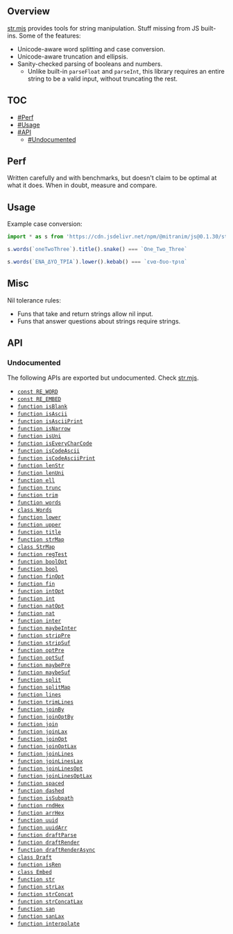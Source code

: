 ## Overview

[str.mjs](../str.mjs) provides tools for string manipulation. Stuff missing from JS built-ins. Some of the features:

* Unicode-aware word splitting and case conversion.
* Unicode-aware truncation and ellipsis.
* Sanity-checked parsing of booleans and numbers.
  * Unlike built-in `parseFloat` and `parseInt`, this library requires an entire string to be a valid input, without truncating the rest.

## TOC

* [#Perf](#perf)
* [#Usage](#usage)
* [#API](#api)
  * [#Undocumented](#undocumented)

## Perf

Written carefully and with benchmarks, but doesn't claim to be optimal at what it does. When in doubt, measure and compare.

## Usage

Example case conversion:

```js
import * as s from 'https://cdn.jsdelivr.net/npm/@mitranim/js@0.1.30/str.mjs'

s.words(`oneTwoThree`).title().snake() === `One_Two_Three`

s.words(`ΕΝΑ_ΔΥΟ_ΤΡΙΑ`).lower().kebab() === `ενα-δυο-τρια`
```

## Misc

Nil tolerance rules:

  * Funs that take and return strings allow nil input.
  * Funs that answer questions about strings require strings.

## API

### Undocumented

The following APIs are exported but undocumented. Check [str.mjs](../str.mjs).

  * [`const RE_WORD`](../str.mjs#L6)
  * [`const RE_EMBED`](../str.mjs#L7)
  * [`function isBlank`](../str.mjs#L9)
  * [`function isAscii`](../str.mjs#L11)
  * [`function isAsciiPrint`](../str.mjs#L13)
  * [`function isNarrow`](../str.mjs#L15)
  * [`function isUni`](../str.mjs#L21)
  * [`function isEveryCharCode`](../str.mjs#L23)
  * [`function isCodeAscii`](../str.mjs#L32)
  * [`function isCodeAsciiPrint`](../str.mjs#L36)
  * [`function lenStr`](../str.mjs#L40)
  * [`function lenUni`](../str.mjs#L42)
  * [`function ell`](../str.mjs#L49)
  * [`function trunc`](../str.mjs#L51)
  * [`function trim`](../str.mjs#L73)
  * [`function words`](../str.mjs#L75)
  * [`class Words`](../str.mjs#L84)
  * [`function lower`](../str.mjs#L145)
  * [`function upper`](../str.mjs#L146)
  * [`function title`](../str.mjs#L149)
  * [`function strMap`](../str.mjs#L155)
  * [`class StrMap`](../str.mjs#L168)
  * [`function regTest`](../str.mjs#L261)
  * [`function boolOpt`](../str.mjs#L266)
  * [`function bool`](../str.mjs#L273)
  * [`function finOpt`](../str.mjs#L275)
  * [`function fin`](../str.mjs#L280)
  * [`function intOpt`](../str.mjs#L282)
  * [`function int`](../str.mjs#L287)
  * [`function natOpt`](../str.mjs#L289)
  * [`function nat`](../str.mjs#L294)
  * [`function inter`](../str.mjs#L296)
  * [`function maybeInter`](../str.mjs#L306)
  * [`function stripPre`](../str.mjs#L317)
  * [`function stripSuf`](../str.mjs#L325)
  * [`function optPre`](../str.mjs#L332)
  * [`function optSuf`](../str.mjs#L338)
  * [`function maybePre`](../str.mjs#L344)
  * [`function maybeSuf`](../str.mjs#L350)
  * [`function split`](../str.mjs#L356)
  * [`function splitMap`](../str.mjs#L361)
  * [`function lines`](../str.mjs#L384)
  * [`function trimLines`](../str.mjs#L385)
  * [`function joinBy`](../str.mjs#L387)
  * [`function joinOptBy`](../str.mjs#L397)
  * [`function join`](../str.mjs#L407)
  * [`function joinLax`](../str.mjs#L408)
  * [`function joinOpt`](../str.mjs#L409)
  * [`function joinOptLax`](../str.mjs#L410)
  * [`function joinLines`](../str.mjs#L412)
  * [`function joinLinesLax`](../str.mjs#L413)
  * [`function joinLinesOpt`](../str.mjs#L414)
  * [`function joinLinesOptLax`](../str.mjs#L415)
  * [`function spaced`](../str.mjs#L417)
  * [`function dashed`](../str.mjs#L418)
  * [`function isSubpath`](../str.mjs#L421)
  * [`function rndHex`](../str.mjs#L431)
  * [`function arrHex`](../str.mjs#L437)
  * [`function uuid`](../str.mjs#L449)
  * [`function uuidArr`](../str.mjs#L452)
  * [`function draftParse`](../str.mjs#L466)
  * [`function draftRender`](../str.mjs#L467)
  * [`function draftRenderAsync`](../str.mjs#L468)
  * [`class Draft`](../str.mjs#L479)
  * [`function isRen`](../str.mjs#L509)
  * [`class Embed`](../str.mjs#L512)
  * [`function str`](../str.mjs#L535)
  * [`function strLax`](../str.mjs#L541)
  * [`function strConcat`](../str.mjs#L547)
  * [`function strConcatLax`](../str.mjs#L551)
  * [`function san`](../str.mjs#L559)
  * [`function sanLax`](../str.mjs#L561)
  * [`function interpolate`](../str.mjs#L564)

